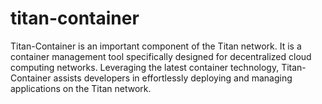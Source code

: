 # titan-container
Titan-Container is an important component of the Titan network. It is a container management tool specifically designed for decentralized cloud computing networks. Leveraging the latest container technology, Titan-Container assists developers in effortlessly deploying and managing applications on the Titan network.
